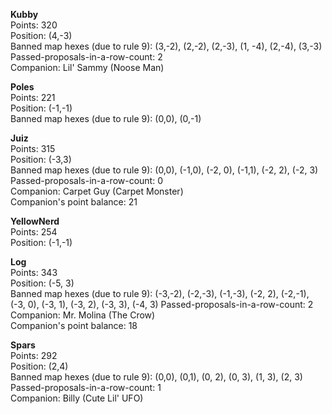 **Kubby**  
Points: 320  
Position: (4,-3)  
Banned map hexes (due to rule 9): (3,-2), (2,-2), (2,-3), (1, -4), (2,-4), (3,-3)  
Passed-proposals-in-a-row-count: 2  
Companion: Lil' Sammy (Noose Man)

**Poles**  
Points: 221  
Position: (-1,-1)  
Banned map hexes (due to rule 9): (0,0), (0,-1)

**Juiz**  
Points: 315  
Position: (-3,3)  
Banned map hexes (due to rule 9): (0,0), (-1,0), (-2, 0), (-1,1), (-2, 2), (-2, 3)
Passed-proposals-in-a-row-count: 0  
Companion: Carpet Guy (Carpet Monster)  
Companion's point balance: 21

**YellowNerd**  
Points: 254  
Position: (-1,-1)

**Log**  
Points: 343  
Position: (-5, 3)  
Banned map hexes (due to rule 9): (-3,-2), (-2,-3), (-1,-3), (-2, 2), (-2,-1), (-3, 0), (-3, 1), (-3, 2), (-3, 3), (-4, 3)
Passed-proposals-in-a-row-count: 2  
Companion: Mr. Molina (The Crow)  
Companion's point balance: 18

**Spars**  
Points: 292  
Position: (2,4)  
Banned map hexes (due to rule 9): (0,0), (0,1), (0, 2), (0, 3), (1, 3), (2, 3)  
Passed-proposals-in-a-row-count: 1  
Companion: Billy (Cute Lil' UFO)
